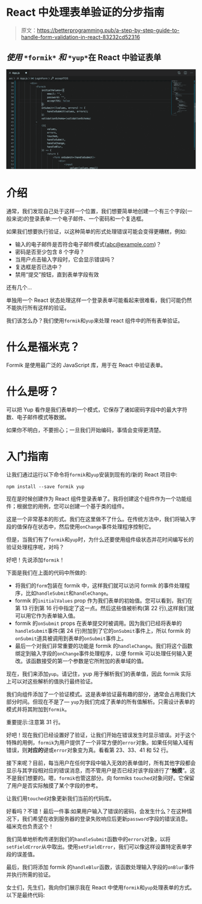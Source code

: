 # React 中处理表单验证的分步指南

> 原文：<https://betterprogramming.pub/a-step-by-step-guide-to-handle-form-validation-in-react-83232cd52316>

## *使用* `*formik*` *和* `*yup*`在 React 中验证表单

![](img/07a52865a0397cd763f3f623664584ac.png)

# 介绍

通常，我们发现自己处于这样一个位置，我们想要简单地创建一个有三个字段(一般来说)的登录表单:一个电子邮件、一个密码和一个复选框。

如果我们想要执行验证，以这种简单的形式处理错误可能会变得更糟糕，例如:

*   输入的电子邮件是否符合电子邮件模式(abc@example.com)？
*   密码是否至少包含 8 个字母？
*   当用户点击输入字段时，它会显示错误吗？
*   复选框是否已选中？
*   禁用“提交”按钮，直到表单字段有效

还有几个…

单独用一个 React 状态处理这样一个登录表单可能看起来很难看，我们可能仍然不能执行所有这样的验证。

我们该怎么办？我们使用`formik`和`yup`来处理 react 组件中的所有表单验证。

# 什么是福米克？

Formik 是使用最广泛的 JavaScript 库，用于在 React 中验证表单。

# 什么是呀？

可以把 Yup 看作是我们表单的一个模式，它保存了诸如密码字段中的最大字符数、电子邮件模式等数据。

如果你不明白，不要担心；一旦我们开始编码，事情会变得更清楚。

# 入门指南

让我们通过运行以下命令将`formik`和`yup`安装到现有的/新的 React 项目中:

```
npm install --save formik yup
```

现在是时候创建作为 React 组件登录表单了。我将创建这个组件作为一个功能组件；根据您的用例，您可以创建一个基于类的组件。

这是一个非常基本的形式。我们在这里做不了什么。在传统方法中，我们将输入字段的值保存在状态中，然后使用`onChange`事件处理程序控制它。

但是，当我们有了`formik`和`yup`时，为什么还要使用组件级状态并花时间编写长的验证处理程序呢，对吗？

好吧！先说添加`formik`！

下面是我们在上面的代码中所做的:

*   将我们的`form`包装在 formik 中，这样我们就可以访问 formik 的事件处理程序，比如`handleSubmit`和`handleChange`。
*   formik 的`initialValues` prop 作为我们表单的初始值。您可以看到，我们在第 13 行到第 16 行中指定了这一点。然后这些值被析构(第 22 行),这样我们就可以用它作为表单输入值。
*   formik 的`onSubmit` props 在表单提交时被调用。因为我们已经将表单的`handleSubmit`事件(第 24 行)附加到了它的`onSubmit`事件上，所以 formik 的`onSubmit`道具被调用到表单的`onSubmit`事件上。
*   最后一个对我们非常重要的功能是 formik 的`handleChange`。我们将这个函数绑定到输入字段的`onChange`事件处理程序，以便 formik 可以处理任何输入更改。该函数接受的第一个参数是它所附加的表单域的值。

现在，我们来添加`yup`。请记住，yup 用于解析我们的表单值，因此 formik 实际上可以对这些解析的值执行最终验证。

我们向组件添加了一个验证模式。这是表单验证最有趣的部分，通常会占用我们大部分时间。但现在不是了— `yup`为我们完成了表单的所有值解析。只需设计表单的模式并将其附加到`formik`。

重要提示:注意第 31 行。

好吧！现在我们已经设置好了验证，让我们开始在错误发生时显示错误。对于这个特殊的用例，`formik`为用户提供了一个非常方便的`error`对象。如果任何输入域有错误，则**对应的**键或`error`对象变为真。看看第 23、33、41 和 52 行。

接下来呢？目前，每当用户在任何字段中输入无效的表单值时，所有其他字段都会显示与其字段相对应的错误消息，而不管用户是否已经对该字段进行了“**触摸**”。这不是我们想要的。嗯，`formik`也管这部分。向 formiks `touched`对象问好。它保留了用户是否实际触摸了某个字段的参考。

让我们用`touched`对象更新我们当前的代码库。

好看吗？不错！最后一件事:如果用户输入了错误的密码，会发生什么？在这种情况下，我们希望在收到服务器的登录失败响应后更新`password`字段的错误消息。福米克也负责这个！

我们简单地析构传递到我们的`handleSubmit`函数中的`errors`对象，以将`setFieldError`从中取出。使用`setFieldError`，我们可以像这样设置特定表单字段的误差值。

最后，我们将添加 formik 的`handleBlur`函数，该函数处理输入字段的`onBlur`事件并执行所需的验证。

女士们，先生们，我向你们展示我在 React 中使用`formik`和`yup`处理表单的方式。以下是最终代码: